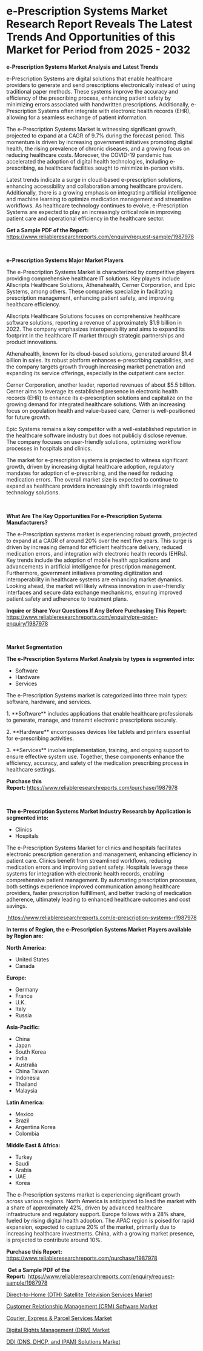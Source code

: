 <p><h1>e-Prescription Systems Market Research Report Reveals The Latest Trends And Opportunities of this Market for Period from 2025 - 2032</h1></p><p><strong>e-Prescription Systems Market Analysis and Latest Trends</strong></p>
<p><p>e-Prescription Systems are digital solutions that enable healthcare providers to generate and send prescriptions electronically instead of using traditional paper methods. These systems improve the accuracy and efficiency of the prescribing process, enhancing patient safety by minimizing errors associated with handwritten prescriptions. Additionally, e-Prescription Systems often integrate with electronic health records (EHR), allowing for a seamless exchange of patient information.</p><p>The e-Prescription Systems Market is witnessing significant growth, projected to expand at a CAGR of 9.7% during the forecast period. This momentum is driven by increasing government initiatives promoting digital health, the rising prevalence of chronic diseases, and a growing focus on reducing healthcare costs. Moreover, the COVID-19 pandemic has accelerated the adoption of digital health technologies, including e-prescribing, as healthcare facilities sought to minimize in-person visits.</p><p>Latest trends indicate a surge in cloud-based e-prescription solutions, enhancing accessibility and collaboration among healthcare providers. Additionally, there is a growing emphasis on integrating artificial intelligence and machine learning to optimize medication management and streamline workflows. As healthcare technology continues to evolve, e-Prescription Systems are expected to play an increasingly critical role in improving patient care and operational efficiency in the healthcare sector.</p></p>
<p><strong>Get a Sample PDF of the Report:&nbsp;</strong> <a href="https://www.reliableresearchreports.com/enquiry/request-sample/1987978?utm_campaign=9&utm_medium=2&utm_source=Github&utm_content=ia&utm_term=15012025&utm_id=e-prescription-systems">https://www.reliableresearchreports.com/enquiry/request-sample/1987978</a></p>
<p>&nbsp;</p>
<p><strong>e-Prescription Systems Major Market Players</strong></p>
<p><p>The e-Prescription Systems Market is characterized by competitive players providing comprehensive healthcare IT solutions. Key players include Allscripts Healthcare Solutions, Athenahealth, Cerner Corporation, and Epic Systems, among others. These companies specialize in facilitating prescription management, enhancing patient safety, and improving healthcare efficiency.</p><p>Allscripts Healthcare Solutions focuses on comprehensive healthcare software solutions, reporting a revenue of approximately $1.9 billion in 2022. The company emphasizes interoperability and aims to expand its footprint in the healthcare IT market through strategic partnerships and product innovations.</p><p>Athenahealth, known for its cloud-based solutions, generated around $1.4 billion in sales. Its robust platform enhances e-prescribing capabilities, and the company targets growth through increasing market penetration and expanding its service offerings, especially in the outpatient care sector.</p><p>Cerner Corporation, another leader, reported revenues of about $5.5 billion. Cerner aims to leverage its established presence in electronic health records (EHR) to enhance its e-prescription solutions and capitalize on the growing demand for integrated healthcare solutions. With an increasing focus on population health and value-based care, Cerner is well-positioned for future growth.</p><p>Epic Systems remains a key competitor with a well-established reputation in the healthcare software industry but does not publicly disclose revenue. The company focuses on user-friendly solutions, optimizing workflow processes in hospitals and clinics.</p><p>The market for e-prescription systems is projected to witness significant growth, driven by increasing digital healthcare adoption, regulatory mandates for adoption of e-prescribing, and the need for reducing medication errors. The overall market size is expected to continue to expand as healthcare providers increasingly shift towards integrated technology solutions.</p></p>
<p>&nbsp;</p>
<p><strong>What Are The Key Opportunities For e-Prescription Systems Manufacturers?</strong></p>
<p><p>The e-Prescription systems market is experiencing robust growth, projected to expand at a CAGR of around 20% over the next five years. This surge is driven by increasing demand for efficient healthcare delivery, reduced medication errors, and integration with electronic health records (EHRs). Key trends include the adoption of mobile health applications and advancements in artificial intelligence for prescription management. Furthermore, government initiatives promoting digitization and interoperability in healthcare systems are enhancing market dynamics. Looking ahead, the market will likely witness innovation in user-friendly interfaces and secure data exchange mechanisms, ensuring improved patient safety and adherence to treatment plans.</p></p>
<p><strong>Inquire or Share Your Questions If Any Before Purchasing This Report:</strong> <a href="https://www.reliableresearchreports.com/enquiry/pre-order-enquiry/1987978?utm_campaign=9&utm_medium=2&utm_source=Github&utm_content=ia&utm_term=15012025&utm_id=e-prescription-systems">https://www.reliableresearchreports.com/enquiry/pre-order-enquiry/1987978</a></p>
<p>&nbsp;</p>
<p><strong>Market Segmentation</strong></p>
<p><strong>The e-Prescription Systems Market Analysis by types is segmented into:</strong></p>
<p><ul><li>Software</li><li>Hardware</li><li>Services</li></ul></p>
<p><p>The e-Prescription Systems market is categorized into three main types: software, hardware, and services. </p><p>1. **Software** includes applications that enable healthcare professionals to generate, manage, and transmit electronic prescriptions securely.  </p><p>2. **Hardware** encompasses devices like tablets and printers essential for e-prescribing activities.  </p><p>3. **Services** involve implementation, training, and ongoing support to ensure effective system use. Together, these components enhance the efficiency, accuracy, and safety of the medication prescribing process in healthcare settings.</p></p>
<p><strong>Purchase this Report:&nbsp;</strong><a href="https://www.reliableresearchreports.com/purchase/1987978?utm_campaign=9&utm_medium=2&utm_source=Github&utm_content=ia&utm_term=15012025&utm_id=e-prescription-systems">https://www.reliableresearchreports.com/purchase/1987978</a></p>
<p>&nbsp;</p>
<p><strong>The e-Prescription Systems Market Industry Research by Application is segmented into:</strong></p>
<p><ul><li>Clinics</li><li>Hospitals</li></ul></p>
<p><p>The e-Prescription Systems Market for clinics and hospitals facilitates electronic prescription generation and management, enhancing efficiency in patient care. Clinics benefit from streamlined workflows, reducing medication errors and improving patient safety. Hospitals leverage these systems for integration with electronic health records, enabling comprehensive patient management. By automating prescription processes, both settings experience improved communication among healthcare providers, faster prescription fulfillment, and better tracking of medication adherence, ultimately leading to enhanced healthcare outcomes and cost savings.</p></p>
<p><a href="https://www.reliableresearchreports.com/e-prescription-systems-r1987978?utm_campaign=9&utm_medium=2&utm_source=Github&utm_content=ia&utm_term=15012025&utm_id=e-prescription-systems">&nbsp;https://www.reliableresearchreports.com/e-prescription-systems-r1987978</a></p>
<p><strong>In terms of Region, the e-Prescription Systems Market Players available by Region are:</strong></p>
<p>
    <p> <strong> North America: </strong>
        <ul>
            <li>United States</li>
            <li>Canada</li>
        </ul>
        </p> 
    <p> <strong> Europe: </strong>
        <ul>
            <li>Germany</li>
            <li>France</li>
            <li>U.K.</li>
            <li>Italy</li>
            <li>Russia</li>
        </ul>
        </p> 
    <p> <strong> Asia-Pacific: </strong>
        <ul>
            <li>China</li>
            <li>Japan</li>
            <li>South Korea</li>
            <li>India</li>
            <li>Australia</li>
            <li>China Taiwan</li>
            <li>Indonesia</li>
            <li>Thailand</li>
            <li>Malaysia</li>
        </ul>
        </p> 
    <p> <strong> Latin America: </strong>
        <ul>
            <li>Mexico</li>
            <li>Brazil</li>
            <li>Argentina Korea</li>
            <li>Colombia</li>
        </ul>
        </p> 
    <p> <strong> Middle East & Africa: </strong>
        <ul>
            <li>Turkey</li>
            <li>Saudi</li>
            <li>Arabia</li>
            <li>UAE</li>
            <li>Korea</li>
        </ul>
    </p>
    </p>
<p><p>The e-Prescription systems market is experiencing significant growth across various regions. North America is anticipated to lead the market with a share of approximately 42%, driven by advanced healthcare infrastructure and regulatory support. Europe follows with a 28% share, fueled by rising digital health adoption. The APAC region is poised for rapid expansion, expected to capture 20% of the market, primarily due to increasing healthcare investments. China, with a growing market presence, is projected to contribute around 10%.</p></p>
<p><strong>Purchase this Report: </strong><a href="https://www.reliableresearchreports.com/purchase/1987978?utm_campaign=9&utm_medium=2&utm_source=Github&utm_content=ia&utm_term=15012025&utm_id=e-prescription-systems">https://www.reliableresearchreports.com/purchase/1987978</a></p>
<p>&nbsp;<strong>Get a Sample PDF of the Report:&nbsp;&nbsp;</strong><a href="https://www.reliableresearchreports.com/enquiry/request-sample/1987978?utm_campaign=9&utm_medium=2&utm_source=Github&utm_content=ia&utm_term=15012025&utm_id=e-prescription-systems">https://www.reliableresearchreports.com/enquiry/request-sample/1987978</a></p>
<p><strong></strong></p>
<p><p><a href="https://github.com/ulyssacrayne00231/Market-Research-Report-List-1/blob/main/direct-to-home-dth-satellite-television-services-market.md?utm_campaign=9&utm_medium=2&utm_source=Github&utm_content=ia&utm_term=15012025&utm_id=e-prescription-systems">Direct-to-Home (DTH) Satellite Television Services Market</a></p><p><a href="https://github.com/SanjidaMahmud54/Market-Research-Report-List-1/blob/main/customer-relationship-management-crm-software-market.md?utm_campaign=9&utm_medium=2&utm_source=Github&utm_content=ia&utm_term=15012025&utm_id=e-prescription-systems">Customer Relationship Management (CRM) Software Market</a></p><p><a href="https://github.com/hgf64gh/Market-Research-Report-List-1/blob/main/courier-express-parcel-services-market.md?utm_campaign=9&utm_medium=2&utm_source=Github&utm_content=ia&utm_term=15012025&utm_id=e-prescription-systems">Courier, Express & Parcel Services Market</a></p><p><a href="https://github.com/manesros8/Market-Research-Report-List-1/blob/main/digital-rights-management-drm-market.md?utm_campaign=9&utm_medium=2&utm_source=Github&utm_content=ia&utm_term=15012025&utm_id=e-prescription-systems">Digital Rights Management (DRM) Market</a></p><p><a href="https://github.com/WashimHussain441/Market-Research-Report-List-1/blob/main/ddi-dns-dhcp-and-ipam-solutions-market.md?utm_campaign=9&utm_medium=2&utm_source=Github&utm_content=ia&utm_term=15012025&utm_id=e-prescription-systems">DDI (DNS, DHCP, and IPAM) Solutions Market</a></p></p>